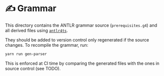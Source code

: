 # ✍️ Grammar

This directory contains the ANTLR grammar source (`prerequisites.g4`) and all derived files using [`antlr4ts`](https://github.com/tunnelvisionlabs/antlr4ts).

They should be added to version control only regenerated if the source changes. To recompile the grammar, run:

```sh
yarn run gen-parser
```

This is enforced at CI time by comparing the generated files with the ones in source control (see TODO).
